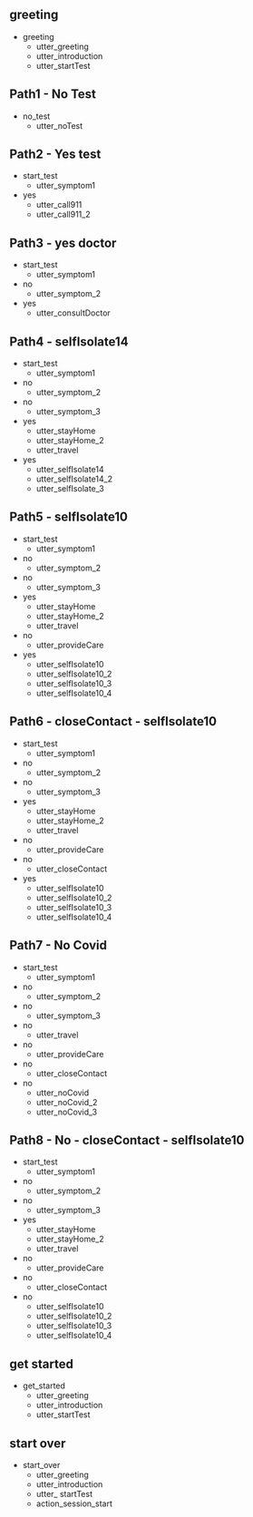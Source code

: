 ## greeting
* greeting
  - utter_greeting
  - utter_introduction
  - utter_startTest

## Path1 - No Test
* no_test
  - utter_noTest

## Path2 - Yes test
* start_test
  - utter_symptom1
* yes
  - utter_call911
  - utter_call911_2

## Path3 - yes doctor
* start_test
  - utter_symptom1
* no
  - utter_symptom_2
* yes
  - utter_consultDoctor

## Path4 - selfIsolate14
* start_test
  - utter_symptom1
* no
  - utter_symptom_2
* no
  - utter_symptom_3
* yes 
  - utter_stayHome
  - utter_stayHome_2
  - utter_travel
* yes 
  - utter_selfIsolate14
  - utter_selfIsolate14_2
  - utter_selfIsolate_3

## Path5 - selfIsolate10
* start_test
  - utter_symptom1
* no
  - utter_symptom_2
* no
  - utter_symptom_3
* yes 
  - utter_stayHome
  - utter_stayHome_2
  - utter_travel
* no
  - utter_provideCare
* yes
  - utter_selfIsolate10
  - utter_selfIsolate10_2
  - utter_selfIsolate10_3
  - utter_selfIsolate10_4

## Path6 - closeContact - selfIsolate10
* start_test
  - utter_symptom1
* no
  - utter_symptom_2
* no
  - utter_symptom_3
* yes 
  - utter_stayHome
  - utter_stayHome_2
  - utter_travel
* no
  - utter_provideCare
* no 
  - utter_closeContact
* yes
  - utter_selfIsolate10
  - utter_selfIsolate10_2
  - utter_selfIsolate10_3
  - utter_selfIsolate10_4

## Path7 - No Covid 
* start_test
  - utter_symptom1
* no
  - utter_symptom_2
* no
  - utter_symptom_3
* no
  - utter_travel
* no
  - utter_provideCare
* no
  - utter_closeContact
* no 
  - utter_noCovid
  - utter_noCovid_2
  - utter_noCovid_3

## Path8 - No - closeContact - selfIsolate10
* start_test
  - utter_symptom1
* no
  - utter_symptom_2
* no
  - utter_symptom_3
* yes 
  - utter_stayHome
  - utter_stayHome_2
  - utter_travel
* no
  - utter_provideCare
 * no 
   - utter_closeContact
 * no
   - utter_selfIsolate10
   - utter_selfIsolate10_2
   - utter_selfIsolate10_3
   - utter_selfIsolate10_4

## get started
* get_started
  - utter_greeting
  - utter_introduction
  - utter_startTest

## start over 
* start_over
  - utter_greeting
  - utter_introduction
  - utter_ startTest
  - action_session_start

